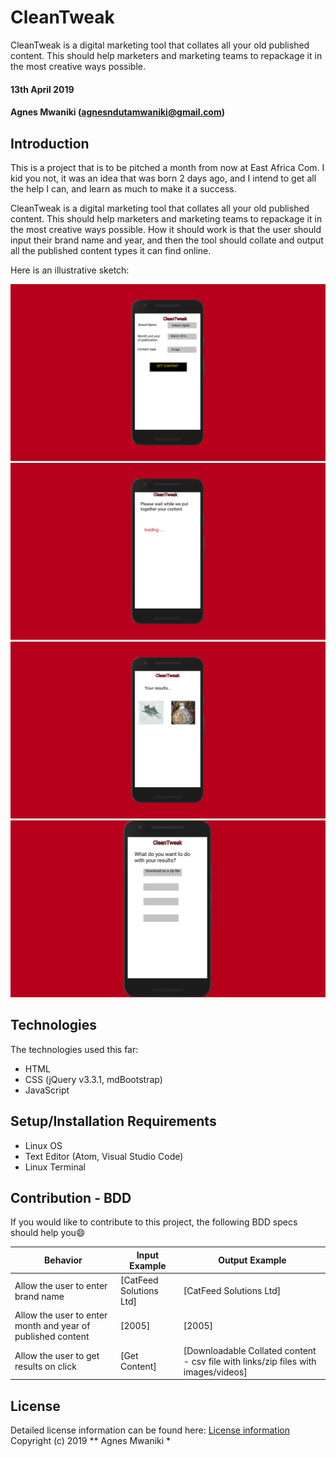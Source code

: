 # CleanTweak
CleanTweak is a digital marketing tool that collates all your old published content. This should help marketers and marketing teams to repackage it in the most creative ways possible.

#### 13th April 2019
#### Agnes Mwaniki (agnesndutamwaniki@gmail.com)

## Introduction
This is a project that is to be pitched a month from now at East Africa Com. I kid you not, it was an idea that was born 2 days ago, and I intend to get all the help I can, and learn as much to make it a success.

CleanTweak is a digital marketing tool that collates all your old published content. This should help marketers and marketing teams to repackage it in the most creative ways possible. How it should work is that the user should input their brand name and year, and then the tool should collate and output all the published content types it can find online.

Here is an illustrative sketch:

![Home](images/Home.png)
![Search](images/Search.png)
![Results](images/Results.png)
![Download](images/Download.png)
## Technologies
The technologies used this far:
* HTML
* CSS (jQuery v3.3.1, mdBootstrap)
* JavaScript

## Setup/Installation Requirements
* Linux OS
* Text Editor (Atom, Visual Studio Code)
* Linux Terminal

## Contribution - BDD
If you would like to contribute to this project, the following BDD specs should help you:smile:

Behavior                                                    |  Input Example              | Output Example
------------------------------------------------------------|-----------------------------|------------------------------------------------------------------------------
Allow the user to enter brand name                          | [CatFeed Solutions Ltd]     | [CatFeed Solutions Ltd]
Allow the user to enter month and year of published content | [2005]                      | [2005]
Allow the user to get results on click                      | [Get Content]               | [Downloadable Collated content - csv file with links/zip files with images/videos]

## License
Detailed license information can be found here: [License information](LICENSE.md) Copyright (c) 2019 ** Agnes Mwaniki *
